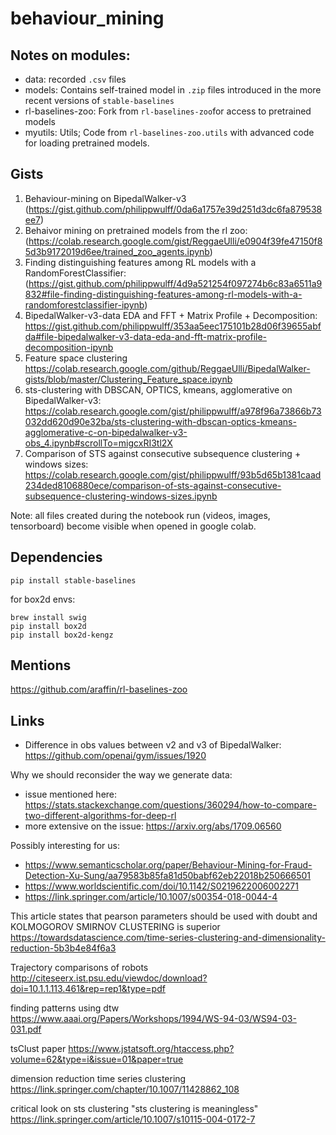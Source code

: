 # behaviour_mining

## Notes on modules:
- data: recorded `.csv` files
- models: Contains self-trained model in `.zip` files introduced in the more recent versions of `stable-baselines`
- rl-baselines-zoo: Fork from `rl-baselines-zoo`for access to pretrained models
- myutils: Utils; Code from `rl-baselines-zoo.utils` with advanced code for loading pretrained models.

## Gists

1. Behaviour-mining on BipedalWalker-v3 
(https://gist.github.com/philippwulff/0da6a1757e39d251d3dc6fa879538ee7)
2. Behaivor mining on pretrained models from the rl zoo:(https://colab.research.google.com/gist/ReggaeUlli/e0904f39fe47150f85d3b9172019d6ee/trained_zoo_agents.ipynb)
3. Finding distinguishing features among RL models with a RandomForestClassifier: 
(https://gist.github.com/philippwulff/4d9a521254f097274b6c83a6511a9832#file-finding-distinguishing-features-among-rl-models-with-a-randomforestclassifier-ipynb)
4. BipedalWalker-v3-data EDA and FFT + Matrix Profile + Decomposition: 
https://gist.github.com/philippwulff/353aa5eec175101b28d06f39655abfda#file-bipedalwalker-v3-data-eda-and-fft-matrix-profile-decomposition-ipynb
5. Feature space clustering
https://colab.research.google.com/github/ReggaeUlli/BipedalWalker-gists/blob/master/Clustering_Feature_space.ipynb
6. sts-clustering with DBSCAN, OPTICS, kmeans, agglomerative on BipedalWalker-v3:
https://colab.research.google.com/gist/philippwulff/a978f96a73866b73032dd620d90e32ba/sts-clustering-with-dbscan-optics-kmeans-agglomerative-c-on-bipedalwalker-v3-obs_4.ipynb#scrollTo=migcxRI3tl2X
7. Comparison of STS against consecutive subsequence clustering + windows sizes:
https://colab.research.google.com/gist/philippwulff/93b5d65b1381caad234ded8106880ece/comparison-of-sts-against-consecutive-subsequence-clustering-windows-sizes.ipynb

Note: all files created during the notebook run (videos, images, tensorboard) become visible when opened in google colab.

## Dependencies

```
pip install stable-baselines
```

for box2d envs:
```
brew install swig
pip install box2d
pip install box2d-kengz
```

## Mentions

https://github.com/araffin/rl-baselines-zoo

## Links

- Difference in obs values between v2 and v3 of BipedalWalker: https://github.com/openai/gym/issues/1920

Why we should reconsider the way we generate data:
- issue mentioned here: https://stats.stackexchange.com/questions/360294/how-to-compare-two-different-algorithms-for-deep-rl
- more extensive on the issue: https://arxiv.org/abs/1709.06560

Possibly interesting for us:
- https://www.semanticscholar.org/paper/Behaviour-Mining-for-Fraud-Detection-Xu-Sung/aa79583b85fa81d50babf62eb22018b250666501
- https://www.worldscientific.com/doi/10.1142/S0219622006002271
- https://link.springer.com/article/10.1007/s00354-018-0044-4

This article states that pearson parameters should be used with doubt and KOLMOGOROV SMIRNOV CLUSTERING is superior
https://towardsdatascience.com/time-series-clustering-and-dimensionality-reduction-5b3b4e84f6a3

Trajectory comparisons of robots
http://citeseerx.ist.psu.edu/viewdoc/download?doi=10.1.1.113.461&rep=rep1&type=pdf

finding patterns using dtw
https://www.aaai.org/Papers/Workshops/1994/WS-94-03/WS94-03-031.pdf

tsClust paper
https://www.jstatsoft.org/htaccess.php?volume=62&type=i&issue=01&paper=true

dimension reduction time series clustering
https://link.springer.com/chapter/10.1007/11428862_108

critical look on sts clustering "sts clustering is meaningless"
https://link.springer.com/article/10.1007/s10115-004-0172-7

